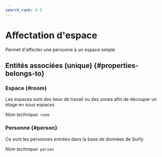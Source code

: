 ```yaml
---
search_rank: 0.5
---    
```

# Affectation d'espace
<!--- THIS FILE IS GENERATED PLEASE DO NOT EDIT IT DIRECTLY --->

Permet d'affecter une personne à un espace simple

<OH code="roomAffectation"/>







## Entités associées (unique) {#properties-belongs-to}

### Espace {#room}

Les espaces sont des lieux de travail ou des zones afin de découper un étage en sous espaces

*Nom technique:* ```room```
<PH code="roomAffectation:room"/>

### Personne {#person}

Ce sont les personnes entrées dans la base de données de Surfy

*Nom technique:* ```person```
<PH code="roomAffectation:person"/>





